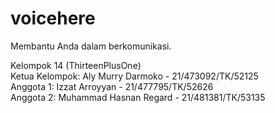 # voicehere
Membantu Anda dalam berkomunikasi.

Kelompok 14 (ThirteenPlusOne)    
Ketua Kelompok: Aly Murry Darmoko - 21/473092/TK/52125         
Anggota 1: Izzat Arroyyan - 21/477795/TK/52626    
Anggota 2: Muhammad Hasnan Regard - 21/481381/TK/53135 
